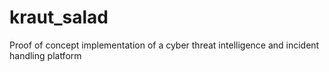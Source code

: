 # kraut_salad
Proof of concept implementation of a cyber threat intelligence and incident handling platform
